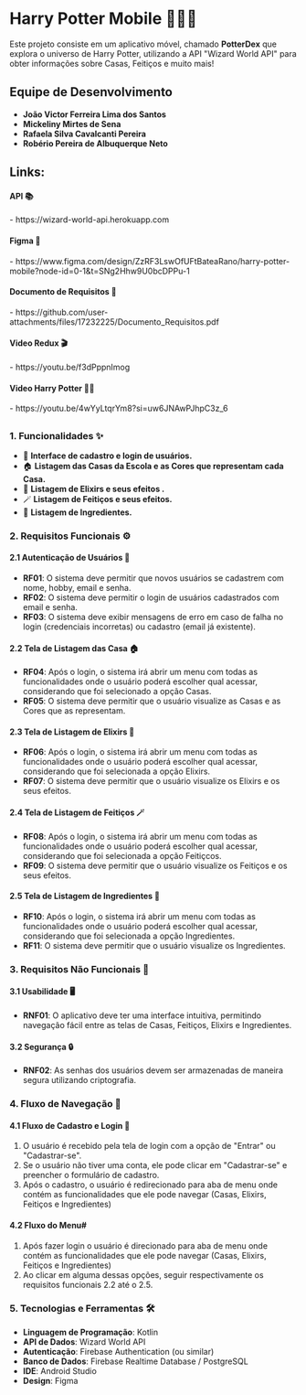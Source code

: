 # Harry Potter Mobile 🧙‍♂️✨

Este projeto consiste em um aplicativo móvel, chamado **PotterDex** que explora o universo de Harry Potter, utilizando a API "Wizard World API" para obter informações sobre Casas, Feitiços e muito mais!


##

## Equipe de Desenvolvimento

- **João Victor Ferreira Lima dos Santos**
- **Mickeliny Mirtes de Sena**
- **Rafaela Silva Cavalcanti Pereira**
- **Robério Pereira de Albuquerque Neto**


##

## Links:

<h4>API 📚</h4>
- https://wizard-world-api.herokuapp.com

<h4>Figma 🎨</h4>
- https://www.figma.com/design/ZzRF3LswOfUFtBateaRano/harry-potter-mobile?node-id=0-1&t=SNg2Hhw9U0bcDPPu-1

<h4>Documento de Requisitos 📑</h4>
- https://github.com/user-attachments/files/17232225/Documento_Requisitos.pdf

<h4>Video Redux 🎬</h4>
- https://youtu.be/f3dPppnImog

<h4>Video Harry Potter 🧙‍♂️</h4>
- https://youtu.be/4wYyLtqrYm8?si=uw6JNAwPJhpC3z_6

##

### 1. Funcionalidades ✨
- 📝 **Interface de cadastro e login de usuários.**
- 🏠 **Listagem das Casas da Escola e as Cores que representam cada Casa.**
- 🧪 **Listagem de Elixirs e seus efeitos .**
- 🪄 **Listagem de Feitiços e seus efeitos.**
- 🍅 **Listagem de Ingredientes.**

### 2. Requisitos Funcionais ⚙️

#### 2.1 Autenticação de Usuários 🔐
- **RF01**: O sistema deve permitir que novos usuários se cadastrem com nome, hobby, email e senha.
- **RF02**: O sistema deve permitir o login de usuários cadastrados com email e senha.
- **RF03**: O sistema deve exibir mensagens de erro em caso de falha no login (credenciais incorretas) ou cadastro (email já existente).

#### 2.2 Tela de Listagem das Casa 🏠
- **RF04**: Após o login, o sistema irá abrir um menu com todas as funcionalidades onde o usuário poderá escolher qual acessar, considerando que foi selecionado a opção Casas.
- **RF05**: O sistema deve permitir que o usuário visualize as Casas e as Cores que as representam.

#### 2.3 Tela de Listagem de Elixirs 🧪
- **RF06**: Após o login, o sistema irá abrir um menu com todas as funcionalidades onde o usuário poderá escolher qual acessar, considerando que foi selecionada a opção Elixirs.
- **RF07**: O sistema deve permitir que o usuário visualize os Elixirs e os seus efeitos.

#### 2.4 Tela de Listagem de Feitiços 🪄
- **RF08**: Após o login, o sistema irá abrir um menu com todas as funcionalidades onde o usuário poderá escolher qual acessar, considerando que foi selecionada a opção Feitiçcos.
- **RF09**: O sistema deve permitir que o usuário visualize os Feitiços e os seus efeitos.

#### 2.5 Tela de Listagem de Ingredientes 🍅
- **RF10**: Após o login, o sistema irá abrir um menu com todas as funcionalidades onde o usuário poderá escolher qual acessar, considerando que foi selecionada a opção Ingredientes.
- **RF11**: O sistema deve permitir que o usuário visualize os Ingredientes.
  
### 3. Requisitos Não Funcionais 🚀

#### 3.1 Usabilidade 🖥️
- **RNF01**: O aplicativo deve ter uma interface intuitiva, permitindo navegação fácil entre as telas de Casas, Feitiços, Elixirs e Ingredientes.

#### 3.2 Segurança 🔒
- **RNF02**: As senhas dos usuários devem ser armazenadas de maneira segura utilizando criptografia.

### 4. Fluxo de Navegação 🔄

#### 4.1 Fluxo de Cadastro e Login 🔐
1. O usuário é recebido pela tela de login com a opção de "Entrar" ou "Cadastrar-se".
2. Se o usuário não tiver uma conta, ele pode clicar em "Cadastrar-se" e preencher o formulário de cadastro.
3. Após o cadastro, o usuário é redirecionado para aba de menu onde contém as funcionalidades que ele pode navegar (Casas, Elixirs, Feitiços e Ingredientes)

#### 4.2 Fluxo do Menu#
1. Após fazer login o usuário é direcionado para aba de menu onde contém as funcionalidades que ele pode navegar (Casas, Elixirs, Feitiços e Ingredientes)
2. Ao clicar em alguma dessas opções, seguir respectivamente os requisitos funcionais 2.2 até o 2.5.

### 5. Tecnologias e Ferramentas 🛠️
- **Linguagem de Programação**: Kotlin
- **API de Dados**: Wizard World API
- **Autenticação**: Firebase Authentication (ou similar)
- **Banco de Dados**: Firebase Realtime Database / PostgreSQL
- **IDE**: Android Studio
- **Design**: Figma
